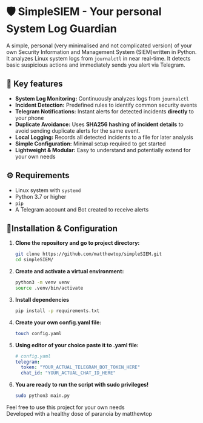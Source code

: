 # 🛡️ SimpleSIEM - Your personal System Log Guardian

A simple, personal (very minimalised and not complicated version) of your own Security Information and Management System (SIEM)written in Python. It analyzes Linux system logs from `journalctl` in near real-time. It detects basic suspicious actions and immediately sends you alert via Telegram. 

## 🌟 Key features
*   **System Log Monitoring:** Continuously analyzes logs from `journalctl`
*   **Incident Detection:** Predefined rules to identify common security events
*   **Telegram Notifications:** Instant alerts for detected incidents **directly** to your phone
*   **Duplicate Avoidance:** Uses **SHA256 hashing of incident details** to avoid sending duplicate alerts for the same event.
*   **Local Logging:** Records all detected incidents to a file for later analysis
*   **Simple Configuration:** Minimal setup required to get started
*   **Lightweight & Modular:** Easy to understand and potentially extend for your own needs

## ⚙️ Requirements

* Linux system with `systemd`
* Python 3.7 or higher
* `pip` 
* A Telegram account and Bot created to receive alerts

## 🚀Installation & Configuration

1.  **Clone the repository and go to project directory:**
    ```bash
    git clone https://github.com/matthewtop/simpleSIEM.git
    cd simpleSIEM/
    ```

2. **Create and activate a virtual environment:**
    ```bash
    python3 -m venv venv
    source .venv/bin/activate
    ```

3. **Install dependencies**
    ```bash
    pip install -p requirements.txt
    ```

4. **Create your own config.yaml file:**
    ```bash
    touch config.yaml
    ```

5. **Using editor of your choice paste it to .yaml file:**
    ```yaml
    # config.yaml
    telegram:
      token: "YOUR_ACTUAL_TELEGRAM_BOT_TOKEN_HERE"
      chat_id: "YOUR_ACTUAL_CHAT_ID_HERE"
    ```

6. **You are ready to run the script with sudo privileges!**
    ```bash
    sudo python3 main.py
    ```

Feel free to use this project for your own needs  
Developed with a healthy dose of paranoia by matthewtop